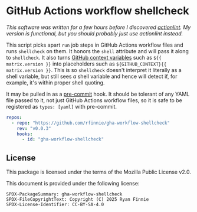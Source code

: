 # GitHub Actions workflow shellcheck

*This software was written for a few hours before I discovered [actionlint](https://github.com/rhysd/actionlint). My version is functional, but you should probably just use actionlint instead.*

This script picks apart `run` job steps in GitHub Actions workflow files and runs `shellcheck` on them.
It honors the `shell` attribute and will pass it along to `shellcheck`.
It also turns [GitHub context variables](https://docs.github.com/en/actions/writing-workflows/choosing-what-your-workflow-does/accessing-contextual-information-about-workflow-runs) such as `${{ matrix.version }}` into placeholders such as `${GITHUB_CONTEXT}{{ matrix.version }}`.
This is so `shellcheck` doesn't interpret it literally as a shell variable, but still sees *a* shell variable and hence will detect if, for example, it's within proper shell quoting.

It may be pulled in as a [pre-commit](https://pre-commit.com/) hook.
It should be tolerant of any YAML file passed to it, not just GitHub Actions workflow files, so it is safe to be registered as `types: [yaml]` with pre-commit.

```yaml
repos:
  - repo: "https://github.com/rfinnie/gha-workflow-shellcheck"
    rev: "v0.0.3"
    hooks:
      - id: "gha-workflow-shellcheck"
```

## License

This package is licensed under the terms of the Mozilla Public License v2.0.

This document is provided under the following license:

    SPDX-PackageSummary: gha-workflow-shellcheck
    SPDX-FileCopyrightText: Copyright (C) 2025 Ryan Finnie
    SPDX-License-Identifier: CC-BY-SA-4.0
